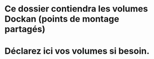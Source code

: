 # Ce dossier contiendra les volumes Dockan (points de montage partagés)
# Déclarez ici vos volumes si besoin.
